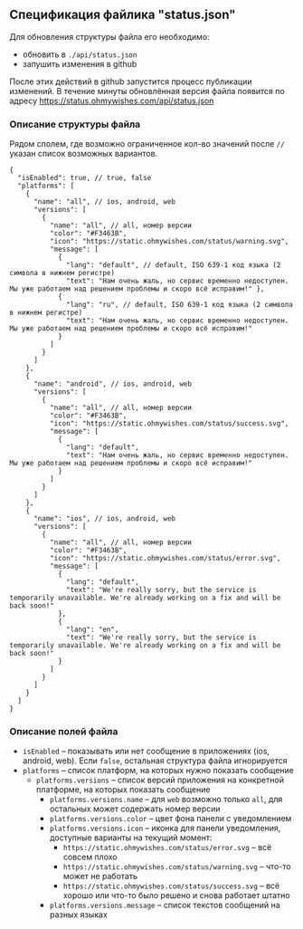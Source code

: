 ## Спецификация файлика "status.json"

Для обновления структуры файла его необходимо: 
* обновить в `./api/status.json`
* запушить изменения в github

После этих действий в github запустится процесс публикации изменений.
В течение минуты обновлённая версия файла появится по адресу https://status.ohmywishes.com/api/status.json

### Описание структуры файла

Рядом сполем, где возможно ограниченное кол-во значений после 
`//` указан список возможных вариантов.

```json5
{
  "isEnabled": true, // true, false
  "platforms": [
    {
      "name": "all", // ios, android, web
      "versions": [
        {
          "name": "all", // all, номер версии
          "color": "#F3463B",
          "icon": "https://static.ohmywishes.com/status/warning.svg",
          "message": [
            { 
              "lang": "default", // default, ISO 639-1 код языка (2 символа в нижнем регистре)
              "text": "Нам очень жаль, но сервис временно недоступен. Мы уже работаем над решением проблемы и скоро всё исправим!" },
            { 
              "lang": "ru", // default, ISO 639-1 код языка (2 символа в нижнем регистре)
              "text": "Нам очень жаль, но сервис временно недоступен. Мы уже работаем над решением проблемы и скоро всё исправим!"
            }
          ]
        }
      ]
    },
    {
      "name": "android", // ios, android, web
      "versions": [
        {
          "name": "all", // all, номер версии
          "color": "#F3463B",
          "icon": "https://static.ohmywishes.com/status/success.svg",
          "message": [
            { 
              "lang": "default", 
              "text": "Нам очень жаль, но сервис временно недоступен. Мы уже работаем над решением проблемы и скоро всё исправим!"
            }
          ]
        }
      ]
    },
    {
      "name": "ios", // ios, android, web
      "versions": [
        {
          "name": "all", // all, номер версии
          "color": "#F3463B",
          "icon": "https://static.ohmywishes.com/status/error.svg",
          "message": [
            {  
              "lang": "default", 
              "text": "We're really sorry, but the service is temporarily unavailable. We're already working on a fix and will be back soon!"
            },
            { 
              "lang": "en", 
              "text": "We're really sorry, but the service is temporarily unavailable. We're already working on a fix and will be back soon!"
            }
          ]
        }
      ]
    }
  ]
}

```

### Описание полей файла

* `isEnabled` – показывать или нет сообщение в приложениях (ios, android, web). Если `false`, остальная структура файла игнорируется
* `platforms` – список платформ, на которых нужно показать сообщение
  * `platforms.versions` – список версий приложения на конкретной платформе, на которых показать сообщение
    * `platforms.versions.name` – для `web` возможно только `all`, для остальных может содержать номер версии
    * `platforms.versions.color` – цвет фона панели с уведомлением
    * `platforms.versions.icon` – иконка для панели уведомления, доступные варианты на текущий момент:
      * `https://static.ohmywishes.com/status/error.svg` – всё совсем плохо
      * `https://static.ohmywishes.com/status/warning.svg` – что-то может не работать
      * `https://static.ohmywishes.com/status/success.svg` – всё хорошо или что-то было решено и снова работает штатно
    * `platforms.versions.message` – список текстов сообщений на разных языках